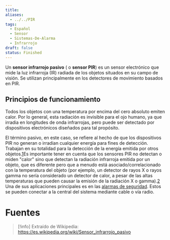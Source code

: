 ```yaml
---
title: 
aliases:
  - ../../PIR
tags:
  - Español
  - Sensor
  - Sistemas-De-Alarma
  - Infrarrojo
draft: false
status: Finished
---
```

Un **sensor infrarrojo pasivo** ( o **sensor PIR**) es un sensor electrónico que mide la luz infrarroja (IR) radiada de los objetos situados en su campo de visión. Se utilizan principalmente en los detectores de movimiento basados en PIR.
## Principios de funcionamiento

Todos los objetos con una temperatura por encima del cero absoluto emiten calor. Por lo general, esta radiación es invisible para el ojo humano, ya que irradia en longitudes de onda infrarrojas, pero puede ser detectado por dispositivos electrónicos diseñados para tal propósito.

El término pasivo, en este caso, se refiere al hecho de que los dispositivos PIR no generan o irradian cualquier energía para fines de detección. Trabajan en su totalidad para la detección de la energía emitida por otros objetos.[1](https://es.wikipedia.org/wiki/Sensor_infrarrojo_pasivo#cite_note-1)​ Es importante tener en cuenta que los sensores PIR no detectan o miden "calor" sino que detectan la radiación infrarroja emitida por un objeto, que es diferente pero que a menudo está asociado/correlacionado con la temperatura del objeto (por ejemplo, un detector de rayos X o rayos gamma no sería considerado un detector de calor, a pesar de las altas temperaturas que pueden causar la emisión de la radiación X o gamma).[2](https://es.wikipedia.org/wiki/Sensor_infrarrojo_pasivo#cite_note-2)​
Una de sus aplicaciones principales es en las [alarmas de seguridad](https://es.wikipedia.org/wiki/Alarma_de_seguridad "Alarma de seguridad"). Estos se pueden conectar a la central del sistema mediante cable o vía radio.
# Fuentes

> [!info]
> Extraído de Wikipedia: https://es.wikipedia.org/wiki/Sensor_infrarrojo_pasivo
